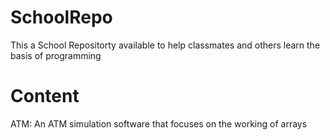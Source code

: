 # SchoolRepo
This a School Repositorty available to help classmates and others learn the basis of programming
# Content
ATM: An ATM simulation software that focuses on the working of arrays 

